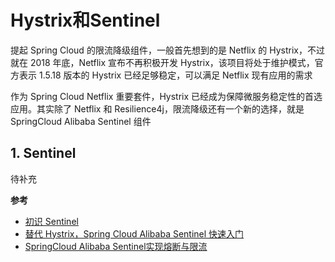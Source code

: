 # Hystrix和Sentinel

提起 Spring Cloud 的限流降级组件，一般首先想到的是 Netflix 的 Hystrix，不过就在 2018 年底，Netflix 宣布不再积极开发 Hystrix，该项目将处于维护模式，官方表示 1.5.18 版本的 Hystrix 已经足够稳定，可以满足 Netflix 现有应用的需求

作为 Spring Cloud Netflix 重要套件，Hystrix 已经成为保障微服务稳定性的首选应用。其实除了 Netflix 和 Resilience4j，限流降级还有一个新的选择，就是 SpringCloud Alibaba Sentinel 组件

## 1. Sentinel

待补充

**参考**

* [初识 Sentinel](https://blog.csdn.net/qq_41211642/article/details/105069607)
* [替代 Hystrix，Spring Cloud Alibaba Sentinel 快速入门](https://www.cnblogs.com/binyue/p/12230199.html)
* [SpringCloud Alibaba Sentinel实现熔断与限流](https://www.cnblogs.com/leeego-123/p/12706774.html)